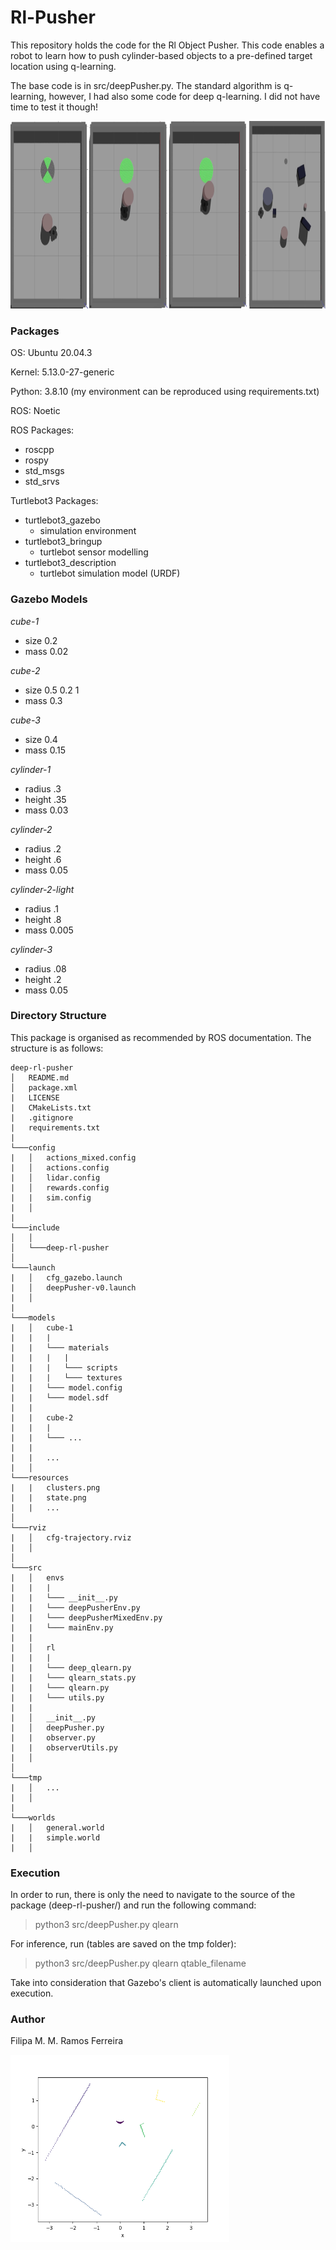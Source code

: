 # Rl-Pusher

This repository holds the code for the Rl Object Pusher. This code enables a robot to learn how to push cylinder-based objects to a pre-defined target location using q-learning.

The base code is in src/deepPusher.py. The standard algorithm is q-learning, however, I had also some code for deep q-learning. I did not have time to test it though!

<img src="https://github.com/FilipaRamos/Rl-Pusher/blob/9d6bb6edd8c7f663882bb2d4f8cd4c6ac6f51589/resources/cover.png" width="800" height="300">

### Packages

OS: Ubuntu 20.04.3

Kernel: 5.13.0-27-generic

Python: 3.8.10 (my environment can be reproduced using requirements.txt)

ROS: Noetic

ROS Packages:
- roscpp
- rospy
- std_msgs
- std_srvs 

Turtlebot3 Packages:
* turtlebot3_gazebo
    * simulation environment
* turtlebot3_bringup
    * turtlebot sensor modelling
* turtlebot3_description
    * turtlebot simulation model (URDF)

### Gazebo Models

*cube-1*
- size 0.2
- mass 0.02

*cube-2*
- size 0.5 0.2 1
- mass 0.3

*cube-3*
- size 0.4
- mass 0.15

*cylinder-1*
- radius .3
- height .35
- mass 0.03

*cylinder-2*
- radius .2
- height .6
- mass 0.05

*cylinder-2-light*
- radius .1
- height .8
- mass 0.005

*cylinder-3*
- radius .08
- height .2
- mass 0.05

### Directory Structure

This package is organised as recommended by ROS documentation. The structure is as follows:

```
deep-rl-pusher
│   README.md
│   package.xml
|   LICENSE
|   CMakeLists.txt
|   .gitignore
|   requirements.txt
|   
└───config
|   │   actions_mixed.config
|   │   actions.config
|   │   lidar.config
|   │   rewards.config
|   |   sim.config
|   │   
|  
└───include
│   │
│   └───deep-rl-pusher
│   
└───launch
|   │   cfg_gazebo.launch
|   │   deepPusher-v0.launch
|   │   
|  
└───models
|   │   cube-1
|   |   |   
|   |   └─── materials
|   |   |   |
|   |   |   └─── scripts
|   |   |   └─── textures
|   |   └─── model.config
|   |   └─── model.sdf
|   |   
|   |   cube-2
|   |   |
|   |   └─── ...
|   |   
|   |   ...
|   │   
└───resources
|   |   clusters.png
|   |   state.png
|   |   ...
│   
└───rviz
|   │   cfg-trajectory.rviz
|   │   
│   
└───src
|   │   envs
|   |   |
|   |   └─── __init__.py
|   |   └─── deepPusherEnv.py
|   |   └─── deepPusherMixedEnv.py
|   |   └─── mainEnv.py
|   |   
|   │   rl
|   |   |
|   |   └─── deep_qlearn.py
|   |   └─── qlearn_stats.py
|   |   └─── qlearn.py
|   |   └─── utils.py
|   |
|   │   __init__.py
|   │   deepPusher.py
|   |   observer.py
|   |   observerUtils.py
|   │   
│   
└───tmp
|   │   ...
|   │   
|
└───worlds
|   │   general.world
|   |   simple.world
|   │   
```

### Execution

In order to run, there is only the need to navigate to the source of the package (deep-rl-pusher/) and run the following command:

> python3 src/deepPusher.py qlearn

For inference, run (tables are saved on the tmp folder):

> python3 src/deepPusher.py qlearn qtable_filename

Take into consideration that Gazebo's client is automatically launched upon execution.

### Author

Filipa M. M. Ramos Ferreira

<img src="https://github.com/FilipaRamos/Rl-Pusher/blob/feda6b3f1814571c642fef51c4fa08591c6d843e/resources/clusters.png" width="350" height="300">
